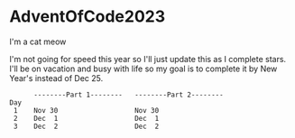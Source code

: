 # AdventOfCode2023
I'm a cat meow

I'm not going for speed this year so I'll just update this as I complete stars. I'll be on vacation and busy with life so my goal is to complete it by New Year's instead of Dec 25.


```
      --------Part 1--------   --------Part 2--------
Day       
 1    Nov 30                   Nov 30
 2    Dec  1                   Dec  1
 3    Dec  2                   Dec  2